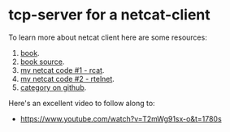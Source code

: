 # tcp-server for a netcat-client

To learn more about netcat client here are some resources:
1. [book](https://nanxiao.gitbooks.io/openbsd-netcat-demystified/content/).
2. [book source](https://github.com/NanXiao/openbsd-netcat-demystified).
3. [my netcat code #1 - rcat](https://github.com/nazmulidris/rust-scratch/rcat).
3. [my netcat code #2 - rtelnet](https://github.com/nazmulidris/rust-scratch/rtelnet).
5. [category on github](https://github.com/topics/netcat?l=rust).

Here's an excellent video to follow along to:
- <https://www.youtube.com/watch?v=T2mWg91sx-o&t=1780s>
